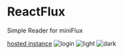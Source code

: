 # ReactFlux
Simple Reader for miniFlux

[hosted instance](https://reactflux.pages.dev/login)
![login](https://github.com/electh/ReactFlux/raw/main/src/imgs/login.png)
![light](https://github.com/electh/ReactFlux/raw/main/src/imgs/light.png)
![dark](https://github.com/electh/ReactFlux/raw/main/src/imgs/dark.png)